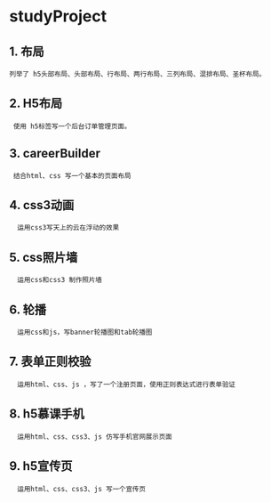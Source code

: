 # studyProject
## 1. 布局
    列举了 h5头部布局、头部布局、行布局、两行布局、三列布局、混排布局、圣杯布局。
## 2. H5布局
     使用 h5标签写一个后台订单管理页面。
## 3. careerBuilder
     结合html、css 写一个基本的页面布局
## 4. css3动画
      运用css3写天上的云在浮动的效果
## 5. css照片墙
      运用css和css3 制作照片墙
## 6. 轮播
      运用css和js，写banner轮播图和tab轮播图
## 7. 表单正则校验
      运用html、css、js ，写了一个注册页面，使用正则表达式进行表单验证
## 8. h5慕课手机
      运用html、css、css3、js 仿写手机官网展示页面
## 9. h5宣传页
      运用html、css、css3、js 写一个宣传页
